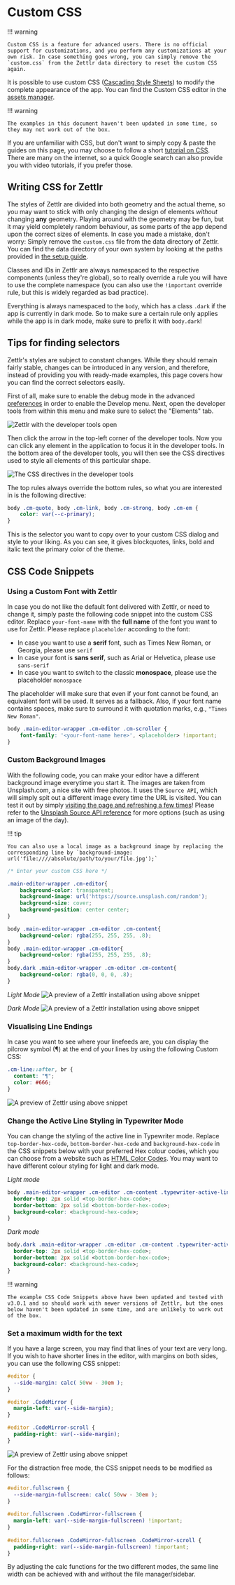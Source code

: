 # Custom CSS

!!! warning

    Custom CSS is a feature for advanced users. There is no official support for customizations, and you perform any customizations at your own risk. In case something goes wrong, you can simply remove the `custom.css` from the Zettlr data directory to reset the custom CSS again.

It is possible to use custom CSS ([Cascading Style Sheets](https://en.wikipedia.org/wiki/Cascading_Style_Sheets)) to modify the complete appearance of the app. You can find the Custom CSS editor in the [assets manager](./assets-manager.md).

!!! warning

    The examples in this document haven't been updated in some time, so they may not work out of the box.

If you are unfamiliar with CSS, but don't want to simply copy & paste the guides on this page, you may choose to follow a short [tutorial on CSS](https://developer.mozilla.org/en-US/docs/Learn/CSS/Introduction_to_CSS). There are many on the internet, so a quick Google search can also provide you with video tutorials, if you prefer those.

## Writing CSS for Zettlr

The styles of Zettlr are divided into both geometry and the actual theme, so you may want to stick with only changing the design of elements _without_ changing **any** geometry. Playing around with the geometry may be fun, but it may yield completely random behaviour, as some parts of the app depend upon the correct sizes of elements. In case you made a mistake, don't worry: Simply remove the `custom.css` file from the data directory of Zettlr. You can find the data directory of your own system by looking at the paths provided in [the setup guide](../getting-started/setup.md).

Classes and IDs in Zettlr are always namespaced to the respective components (unless they're global), so to really override a rule you will have to use the complete namespace (you can also use the `!important` override rule, but this is widely regarded as bad practice).

Everything is always namespaced to the `body`, which has a class `.dark` if the app is currently in dark mode. So to make sure a certain rule only applies while the app is in dark mode, make sure to prefix it with `body.dark`!

## Tips for finding selectors

Zettlr's styles are subject to constant changes. While they should remain fairly stable, changes can be introduced in any version, and therefore, instead of providing you with ready-made examples, this page covers how you can find the correct selectors easily.

First of all, make sure to enable the debug mode in the advanced [preferences](../reference/settings.md) in order to enable the Develop menu. Next, open the developer tools from within this menu and make sure to select the "Elements" tab.

![Zettlr with the developer tools open](../img/zettlr_developer_tools.png)

Then click the arrow in the top-left corner of the developer tools. Now you can click any element in the application to focus it in the developer tools. In the bottom area of the developer tools, you will then see the CSS directives used to style all elements of this particular shape.

![The CSS directives in the developer tools](../img/zettlr_developer_tools_css.png)

The top rules always override the bottom rules, so what you are interested in is the following directive:

```css
body .cm-quote, body .cm-link, body .cm-strong, body .cm-em {
    color: var(--c-primary);
}
```

This is the selector you want to copy over to your custom CSS dialog and style to your liking. As you can see, it gives blockquotes, links, bold and italic text the primary color of the theme.

## CSS Code Snippets

### Using a Custom Font with Zettlr

In case you do not like the default font delivered with Zettlr, or need to change it, simply paste the following code snippet into the custom CSS editor. Replace `your-font-name` with the **full name** of the font you want to use for Zettlr. Please replace `placeholder` according to the font:

- In case you want to use a **serif** font, such as Times New Roman, or Georgia, please use `serif`
- In case your font is **sans serif**, such as Arial or Helvetica, please use `sans-serif`
- In case you want to switch to the classic **monospace**, please use the placeholder `monospace`

The placeholder will make sure that even if your font cannot be found, an equivalent font will be used. It serves as a fallback. Also, if your font name contains spaces, make sure to surround it with quotation marks, e.g., `"Times New Roman"`.

```css
body .main-editor-wrapper .cm-editor .cm-scroller {
    font-family: '<your-font-name here>', <placeholder> !important;
}
```

### Custom Background Images

With the following code, you can make your editor have a different background image everytime you start it. The images are taken from Unsplash.com, a nice site with free photos. It uses the `Source API`, which will simply spit out a different image every time the URL is visited. You can test it out by simply [visiting the page and refreshing a few times](https://source.unsplash.com/random)! Please refer to the [Unsplash Source API reference](https://source.unsplash.com/) for more options (such as using an image of the day).

!!! tip

    You can also use a local image as a background image by replacing the corresponding line by `background-image: url('file:////absolute/path/to/your/file.jpg');`

```css
/* Enter your custom CSS here */

.main-editor-wrapper .cm-editor{
    background-color: transparent;
    background-image: url('https://source.unsplash.com/random');
    background-size: cover;
    background-position: center center;
}

body .main-editor-wrapper .cm-editor .cm-content{
    background-color: rgba(255, 255, 255, .8);
}
body .main-editor-wrapper .cm-editor{
    background-color: rgba(255, 255, 255, .8);
}
body.dark .main-editor-wrapper .cm-editor .cm-content{
    background-color: rgba(0, 0, 0, .8);
}
```
*Light Mode*
![A preview of a Zettlr installation using above snippet](../img/custom_css_unsplash_light.png)

*Dark Mode*
![A preview of a Zettlr installation using above snippet](../img/custom_css_unsplash_dark.png)

### Visualising Line Endings

In case you want to see where your linefeeds are, you can display the pilcrow symbol (¶) at the end of your lines by using the following Custom CSS:

```css
.cm-line::after, br {
  content: "¶";
  color: #666;
}
```

![A preview of Zettlr using above snippet](../img/custom_css_pilcrow.png)

### Change the Active Line Styling in Typewriter Mode

You can change the styling of the active line in Typewriter mode. Replace `top-border-hex-code`, `bottom-border-hex-code` and `background-hex-code` in the CSS snippets below with your preferred Hex colour codes, which you can choose from a website such as [HTML Color Codes](https://htmlcolorcodes.com/). You may want to have different colour styling for light and dark mode.

*Light mode*

```css
body .main-editor-wrapper .cm-editor .cm-content .typewriter-active-line {
  border-top: 2px solid <top-border-hex-code>;
  border-bottom: 2px solid <bottom-border-hex-code>;
  background-color: <background-hex-code>;
}
```

*Dark mode*

```css
body.dark .main-editor-wrapper .cm-editor .cm-content .typewriter-active-line {
  border-top: 2px solid <top-border-hex-code>;
  border-bottom: 2px solid <bottom-border-hex-code>;
  background-color: <background-hex-code>;
}
```

!!! warning

    The example CSS Code Snippets above have been updated and tested with v3.0.1 and so should work with newer versions of Zettlr, but the ones below haven't been updated in some time, and are unlikely to work out of the box.


### Set a maximum width for the text

If you have a large screen, you may find that lines of your text are very long.
If you wish to have shorter lines in the editor, with margins on both sides, you can use the following CSS snippet:

```css
#editor {
  --side-margin: calc( 50vw - 30em ); 
}

#editor .CodeMirror {
  margin-left: var(--side-margin);
}

#editor .CodeMirror-scroll {
  padding-right: var(--side-margin);
}
```

![A preview of Zettlr using above snippet](../img/custom_css_maxwidth.png)

For the distraction free mode, the CSS snippet needs to be modified as follows:

```css
#editor.fullscreen {
  --side-margin-fullscreen: calc( 50vw - 30em ); 
}
  
#editor.fullscreen .CodeMirror-fullscreen {
  margin-left: var(--side-margin-fullscreen) !important;
}
    
#editor.fullscreen .CodeMirror-fullscreen .CodeMirror-scroll { 
  padding-right: var(--side-margin-fullscreen) !important; 
}
```

By adjusting the calc functions for the two different modes, the same line width can be achieved with and without the file manager/sidebar. 
